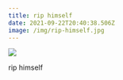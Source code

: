 ```yaml
---
title: rip himself
date: 2021-09-22T20:40:38.506Z
image: /img/rip-himself.jpg
---
```

![](./img/rip-himself.jpg)

rip himself
